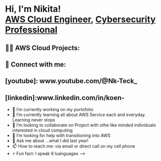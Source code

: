 <h1>Hi, I'm Nikita! <br/><a href=>AWS Cloud Engineer</a>, <a href=/">Cybersecurity Professional</a>

<h2>👨‍💻 AWS Cloud Projects:</h2>




<h2> 🤳 Connect with me:</h2>

<h2>[youtube]: www.youtube.com/@Nk-Teck_</h2>
<h2>[linkedin]:www.linkedin.com/in/koen-</h2>






- 🔭 I’m currently working on my portofolio 
- 🌱 I’m currently learning all about AWS Service each and everyday. Learning never stops
- 👯 I’m looking to collaborate on Project with othe like minded individuals interested in cloud computing
- 🤔 I’m looking for help with transitioning into AWS
- 💬 Ask me about ...what I did last year!
- 📫 How to reach me: via email or direct call on my cell phone
- ⚡ Fun fact: I speak 8 luanguages
-->
